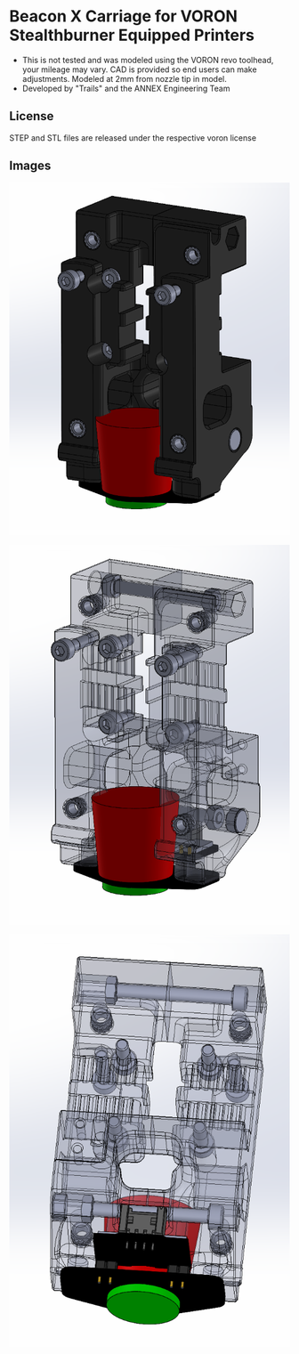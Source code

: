 # Beacon X Carriage for VORON Stealthburner Equipped Printers
 - This is not tested and was modeled using the VORON revo toolhead, your mileage may vary. CAD is provided so end users can make adjustments. Modeled at 2mm from nozzle tip in model.
 - Developed by "Trails" and the ANNEX Engineering Team

## License
STEP and STL files are released under the respective voron license

## Images
![X Carriage 1](Images/Image1.png?raw=true)

![X Carriage 2](Images/Image2.png?raw=true)

![X Carriage 3](Images/Image3.png?raw=true)

